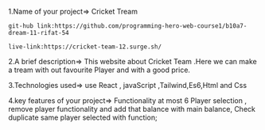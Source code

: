 1.Name of your project=> Cricket Tream
    

    git-hub link:https://github.com/programming-hero-web-course1/b10a7-dream-11-rifat-54

    live-link:https://cricket-team-12.surge.sh/



2.A brief description=>
    This website about Cricket Team .Here we can make a tream with out favourite Player and with a good price.
    
3.Technologies used=>
    use React , javaScript ,Tailwind,Es6,Html and Css

4.key features of your project=>
    Functionality at most 6 Player selection ,
    remove player functionality and add that balance with main balance,
    Check duplicate same player selected with function;